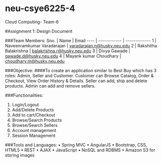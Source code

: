# neu-csye6225-4
Cloud Computing- Team-6

#Assignment 1: Design Document 

###Team Members:
Sno. | Name | Email
---- | ------------ | -------------
1 | Naveenramkumar Varadarajan | varadarajan.n@husky.neu.edu
2 | Rakshitha Balakrishna | balakrishna.r@husky.neu.edu
3 | Divya Gawade | gawade.d@husky.neu.edu
4 | Mayank kumar Choudhary | choudhary.m@husky.neu.edu

###Objective:
####To create an application similar to Best Buy which has 3 roles: Admin, Seller and Customer. Customer can Browse Catalog, Order & Checkout, View Order History & Details. Seller can add, ship and delete products. Admin can add and remove sellers.

###Functionalities:
1.	Login/Logout
2.	Add/Delete Products
3.	Add to cart/Checkout
4.	Browse/Search Products
5.	Browse/Search Sellers
6.	Account management
7.	Session Management

###Tools and Languages:
•	Spring MVC
•	AngularJS
•	Bootstrap, CSS, HTML5
•	REST
•	AJAX
•	JavaScript
•	NoSQL and RDBMS
•	Amazon S3 for storing images
